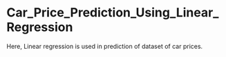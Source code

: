 # Car_Price_Prediction_Using_Linear_Regression
Here, Linear regression is used in prediction of dataset of car prices.
